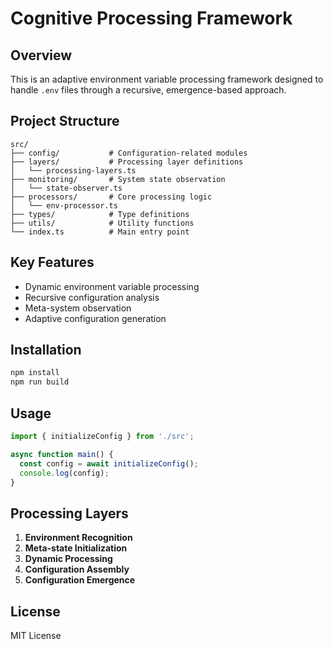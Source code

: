 # Cognitive Processing Framework

## Overview

This is an adaptive environment variable processing framework designed to handle `.env` files through a recursive, emergence-based approach.

## Project Structure

```
src/
├── config/           # Configuration-related modules
├── layers/           # Processing layer definitions
│   └── processing-layers.ts
├── monitoring/       # System state observation
│   └── state-observer.ts
├── processors/       # Core processing logic
│   └── env-processor.ts
├── types/            # Type definitions
├── utils/            # Utility functions
└── index.ts          # Main entry point
```

## Key Features

- Dynamic environment variable processing
- Recursive configuration analysis
- Meta-system observation
- Adaptive configuration generation

## Installation

```bash
npm install
npm run build
```

## Usage

```typescript
import { initializeConfig } from './src';

async function main() {
  const config = await initializeConfig();
  console.log(config);
}
```

## Processing Layers

1. **Environment Recognition**
2. **Meta-state Initialization**
3. **Dynamic Processing**
4. **Configuration Assembly**
5. **Configuration Emergence**

## License

MIT License 